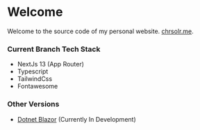 # Welcome

Welcome to the source code of my personal website. [chrsolr.me](https://www.chrsolr.me).


### Current Branch Tech Stack

- NextJs 13 (App Router)
- Typescript
- TailwindCss
- Fontawesome


### Other Versions

- [Dotnet Blazor](https://github.com/chrsolr/chrsolr.me/tree/feature/dotnet) (Currently In Development)
